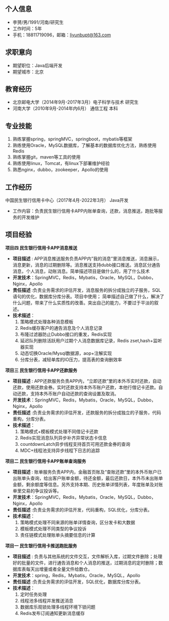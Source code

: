 ## 个人信息
- 李赟/男/1991/河南/研究生
- 工作时间：5年
- 手机：18811719096，邮箱：liyunbupt@163.com
## 求职意向
- 期望职位：Java后端开发
- 期望城市：北京
## 教育经历
- 北京邮电大学（2014年9月-2017年3月）电子科学与技术   研究生
- 河南大学（2010年9月-2014年内6月） 通信工程  本科

## 专业技能
1. 熟练掌握spring，springMVC，springboot，mybatis等框架
2. 熟练使用Oracle，MySQL数据库，了解基本的数据库优化方法，熟练使用Redis
3. 熟练掌握git，maven等工具的使用
4. 熟练使用linux，Tomcat，有linux下部署维护经验
5. 熟悉nginx，dubbo，zookeeper，Apollo的使用
## 工作经历
中国民生银行信用卡中心（2017年4月-2022年3月）  Java开发
-  工作内容：负责民生银行信用卡APP内账单查询，还款，消息推送，跑批等服务的开发维护
## 项目经验
**项目四 民生银行信用卡APP消息推送**

- **项目描述** : APP消息推送服务负责APP内”我的消息”里消息推送，消息展示，消息更新，消息的过期删除等。消息推送支持dubb接口推送。消息区分通告消息，个人消息，动账消息。简单描述项目是做什么的，用了什么技术
- **开发技术**：SpringMVC，Redis，Mybatis，Oracle，MySQL，Dubbo，Nginx，Apollo
- **责任描述** :负责业务需求的评估开发，消息服务的拆分成独立的子服务，SQL语句的优化，数据库分库分表。项目中使用；        简单描述自己做了什么，解决了什么问题，带来了什么实质性的改善。突出自己的能力，不要过于平淡的叙述。
- **技术描述**：
	1. 策略模式处理各种消息模板
	2. Redis缓存客户的通告消息及个人消息记录
	3. 布隆过滤器防止Dubbo接口的重发，Redis实现
	4. 延迟队列删除活跃用户过期个人消息数据库记录，Redis zset,hash+监听器实现
	5. 动态切换Oracle/Mysql数据源，aop+注解实现
	6. 分库分表，减轻单库的IO压力，提高表的查询删效率

**项目三 民生银行信用卡APP还款服务**

- **项目描述** : APP还款服务负责APP内，“立即还款”里的本外币实时还款，自动还款，使用还款金券。实时还款支持本外币账户还款，本他行借记卡还款。自动还款，支持本外币账户自动还款的查询设置及取消。
- **开发技术**：SpringMVC，Redis，Mybatis，Oracle，MySQL，Dubbo，Nginx，Apollo
- **责任描述** :负责业务需求的评估开发，还款服务的拆分成独立的子服务，代码重构，分库分表。
- **技术描述**：
	1. 策略模式+模板模式处理不同借记卡还款
	2. Redis实现消息队列异步补齐异常状态卡信息
	3. countdownLatch异步线程支持首页可用还款金券的查询
	4. MDC+线程池支持异步线程下日志的追踪
	

**项目二 民生银行信用卡APP账单查询服务**

- **项目描述** : 账单服务负责APP内，金融首页账及“查账还款”里的本外币账户已出账单头查询，给出客户账单金额，待还金额，最后还款日，本外币未出账单金额，剩余额度等信息。另外支持本期、历史账单详情列表，年度账单及对账单里交易的争议投诉等。
- **开发技术**：SpringMVC，Redis，Mybatis，Oracle，MySQL，Dubbo，Nginx，Apollo
- **责任描述** :负责业务需求的评估开发，代码重构，SQL优化，分库分表。
- **技术描述**：
  1. 策略模式处理不同来源的账单详情查询，区分发卡和大数据
  3. 模板模式处理不同类型的争议投诉
  3. 责任链模式处理账单头摘要信息的计算
  

**项目一 民生银行信用卡推送跑批服务**

- **项目描述** : 负责与其他系统的文件交互，文件解析入库，过期文件删除；处理好的批量的文件，进行通告消息和个人消息的推送，过期消息的定时删除；数据库表每天出增量或者全量文件给数仓。
- **开发技术**：spring，Redis，Mybatis，Oracle，MySQL，Apollo
- **责任描述** :负责业务需求的评估开发，SQL优化，数据库分库分表。
- **技术描述**：
  1. 定时任务处理
  2. 线程池多线程并发推送消息
  3. 数据库乐观锁处理多线程环境下锁问题
  4. Redis发布订阅通知更新消息缓存




